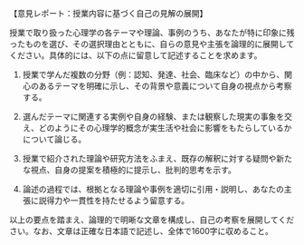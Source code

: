 【意見レポート：授業内容に基づく自己の見解の展開】

授業で取り扱った心理学の各テーマや理論、事例のうち、あなたが特に印象に残ったものを選び、その選択理由とともに、自らの意見や主張を論理的に展開してください。具体的には、以下の点に留意して記述することを求めます。

1. 授業で学んだ複数の分野（例：認知、発達、社会、臨床など）の中から、関心のあるテーマを明確に示し、その背景や意義について自身の視点から考察する。

2. 選んだテーマに関連する実例や自身の経験、または観察した現実の事象を交え、どのようにその心理学的概念が実生活や社会に影響をもたらしているかについて論じる。

3. 授業で紹介された理論や研究方法をふまえ、既存の解釈に対する疑問や新たな視点、自身の提案を積極的に提示し、批判的思考を示す。

4. 論述の過程では、根拠となる理論や事例を適切に引用・説明し、あなたの主張に説得力や一貫性を持たせるよう留意する。

以上の要点を踏まえ、論理的で明晰な文章を構成し、自己の考察を展開してください。なお、文章は正確な日本語で記述し、全体で1600字に収めること。